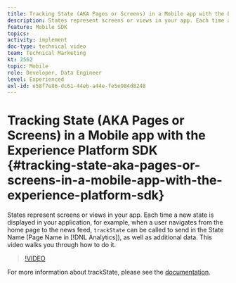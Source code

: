 ```yaml
---
title: Tracking State (AKA Pages or Screens) in a Mobile app with the Experience Platform SDK
description: States represent screens or views in your app. Each time a new state is displayed in your application, for example, when a user navigates from the home page to the news feed, "trackState" can be called to send in the State Name (Page Name in Analytics), as well as addiitonal data. This video walks you through how to do it.
feature: Mobile SDK
topics: 
activity: implement
doc-type: technical video
team: Technical Marketing
kt: 2562
topic: Mobile
role: Developer, Data Engineer
level: Experienced
exl-id: e58f7e86-dc61-44eb-a44e-fe5e984d8248
---
```

# Tracking State (AKA Pages or Screens) in a Mobile app with the Experience Platform SDK {#tracking-state-aka-pages-or-screens-in-a-mobile-app-with-the-experience-platform-sdk}

States represent screens or views in your app. Each time a new state is displayed in your application, for example, when a user navigates from the home page to the news feed, `trackState` can be called to send in the State Name (Page Name in [!DNL Analytics]), as well as additional data. This video walks you through how to do it.

>[!VIDEO](https://video.tv.adobe.com/v/26260/?quality=12&learn=on)

For more information about trackState, please see the [documentation](https://developer.adobe.com/client-sdks/documentation/getting-started/track-events/#track-app-states-and-screens-for-adobe-analytics).
